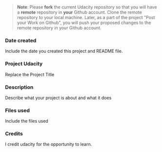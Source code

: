 >**Note**: Please **fork** the current Udacity repository so that you will have a **remote** repository in **your** Github account. Clone the remote repository to your local machine. Later, as a part of the project "Post your Work on Github", you will push your proposed changes to the remote repository in your Github account.

### Date created
Include the date you created this project and README file.

### Project Udacity 
Replace the Project Title

### Description
Describe what your project is about and what it does

### Files used
Include the files used

### Credits
I credit udacity for the opportunity to learn.
